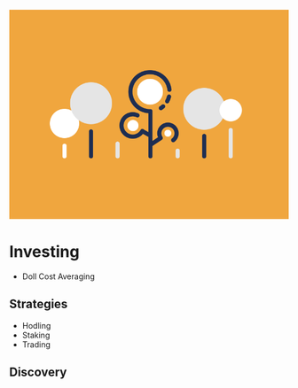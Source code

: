 ![](https://raw.githubusercontent.com/safecoinapp/blockchain-crypto-guides/master/fundamentals/images/09-main-l.png)

# Investing

- Doll Cost Averaging

## Strategies

- Hodling
- Staking
- Trading

## Discovery